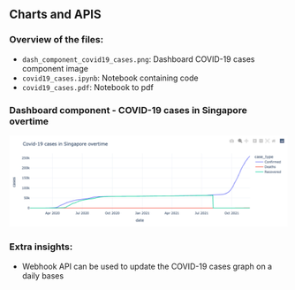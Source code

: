 ## Charts and APIS

### Overview of the files: 
<!-- toc -->
- `dash_component_covid19_cases.png`: Dashboard COVID-19 cases component image
- `covid19_cases.ipynb`:  Notebook containing code
- `covid19_cases.pdf`: Notebook to pdf
<!-- tocstop -->

### Dashboard component - COVID-19 cases in Singapore overtime
![Model](dash_component_covid19_cases.png)

### Extra insights:
- Webhook API can be used to update the COVID-19 cases graph on a daily bases
